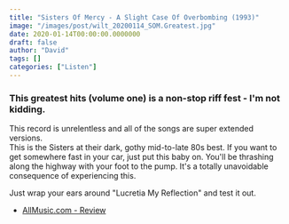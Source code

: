 ```yaml
---
title: "Sisters Of Mercy - A Slight Case Of Overbombing (1993)"
image: "/images/post/wilt_20200114_SOM.Greatest.jpg"
date: 2020-01-14T00:00:00.0000000
draft: false
author: "David"
tags: []
categories: ["Listen"]
---
```

### This greatest hits (volume one) is a non-stop riff fest - I'm not kidding.   
  
This record is unrelentless and all of the songs are super extended versions.   
This is the Sisters at their dark, gothy mid-to-late 80s best. If you want to get somewhere fast in your car, just put this baby on. You'll be thrashing along the highway with your foot to the pump. It's a totally unavoidable consequence of experiencing this.   
  
Just wrap your ears around "Lucretia My Reflection" and test it out.

-  [AllMusic.com - Review](https://www.allmusic.com/album/a-greatest-hits-vol-1-a-slight-case-of-overbombing-mw0000448364)